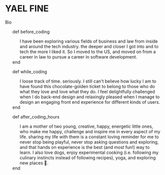 YAEL FINE
==============  

Bio

<ul>
  def before_coding
  <ul>
    I have been exploring various fields of business and law from inside and around the tech industry. the deeper and closer I got into and to tech the more I liked it. So I moved to the US, and moved on from a career in law to pursue a career in software development.
  </ul>
  end
</ul>

<ul>
  def while_coding
  <ul>
    I loose track of time. seriously. I still can't believe how lucky I am to have found this chocolate-golden ticket to belong to those who do what they love and love what they do. I feel delightfully challenged when I do back-end design and relaxingly pleased when I manage to design an engaging front end experience for different kinds of users.
  </ul>
  end
</ul>

<ul>
  def after_coding_hours
  <ul>
    I am a mother of two young, creative, happy, energetic little ones, who make me happy, challenge and inspire me in every aspect of my life. sharing my life with them is a constant loving reminder for me to never stop being playful, never stop asking questions and exploring, and that hands on experience is the best (and most fun!) way to learn. I also love dogs, enjoy experimental cooking (i.e. following my culinary instincts instead of following recipes), yoga, and exploring new places 🎒.
  </ul>
  end
</ul>


